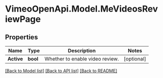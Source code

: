 # VimeoOpenApi.Model.MeVideosReviewPage
## Properties

Name | Type | Description | Notes
------------ | ------------- | ------------- | -------------
**Active** | **bool** | Whether to enable video review. | [optional] 

[[Back to Model list]](../README.md#documentation-for-models) [[Back to API list]](../README.md#documentation-for-api-endpoints) [[Back to README]](../README.md)

